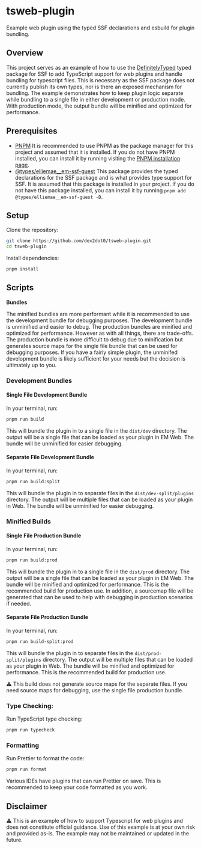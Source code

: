 # tsweb-plugin

Example web plugin using the typed SSF declarations and esbuild for plugin bundling.

## Overview

This project serves as an example of how to use the [DefinitelyTyped](https://github.com/DefinitelyTyped/DefinitelyTyped/tree/master/types/elliemae__em-ssf-guest) typed package for SSF to add TypeScript support for web plugins and handle bundling for typescript files. This is necessary as the SSF package does not currently publish its own types, nor is there an exposed mechanism for bundling. The example demonstrates how to keep plugin logic separate while bundling to a single file in either development or production mode. With production mode, the output bundle will be minified and optimized for performance.

## Prerequisites

- [PNPM](https://pnpm.io/) It is recommended to use PNPM as the package manager for this project and assumed that it is installed. If you do not have PNPM installed, you can install it by running visiting the [PNPM installation page](https://pnpm.io/installation).
- [@types/elliemae\_\_em-ssf-guest](https://www.npmjs.com/package/@types/elliemae__em-ssf-guest) This package provides the typed declarations for the SSF package and is what provides type support for SSF. It is assumed that this package is installed in your project. If you do not have this package installed, you can install it by running `pnpm add @types/elliemae__em-ssf-guest -D`.

## Setup

Clone the repository:

```bash
git clone https://github.com/dex2dot0/tsweb-plugin.git
cd tsweb-plugin
```

Install dependencies:

```bash
pnpm install
```

## Scripts

**Bundles**

The minified bundles are more performant while it is recommended to use the development bundle for debugging purposes. The development bundle is unminified and easier to debug. The production bundles are minified and optimized for performance. However as with all things, there are trade-offs. The production bundle is more difficult to debug due to minification but generates source maps for the single file bundle that can be used for debugging purposes. If you have a fairly simple plugin, the unminifed development bundle is likely sufficient for your needs but the decision is ultimately up to you.

### **Development Bundles**

#### Single File Development Bundle

In your terminal, run:

```bash
pnpm run build
```

This will bundle the plugin in to a single file in the `dist/dev` directory. The output will be a single file that can be loaded as your plugin in EM Web. The bundle will be unminified for easier debugging.

#### Separate File Development Bundle

In your terminal, run:

```bash
pnpm run build:split
```

This will bundle the plugin in to separate files in the `dist/dev-split/plugins` directory. The output will be multiple files that can be loaded as your plugin in Web. The bundle will be unminified for easier debugging.

### **Minified Builds**

#### Single File Production Bundle

In your terminal, run:

```bash
pnpm run build:prod
```

This will bundle the plugin in to a single file in the `dist/prod` directory. The output will be a single file that can be loaded as your plugin in EM Web. The bundle will be minified and optimized for performance. This is the recommended build for production use. In addition, a sourcemap file will be generated that can be used to help with debugging in production scenarios if needed.

#### Separate File Production Bundle

In your terminal, run:

```bash
pnpm run build-split:prod
```

This will bundle the plugin in to separate files in the `dist/prod-split/plugins` directory. The output will be multiple files that can be loaded as your plugin in Web. The bundle will be minified and optimized for performance. This is the recommended build for production use.

:warning: This build does not generate source maps for the separate files. If you need source maps for debugging, use the single file production bundle.

### **Type Checking**:

Run TypeScript type checking:

```bash
pnpm run typecheck
```

### Formatting

Run Prettier to format the code:

```bash
pnpm run format
```

Various IDEs have plugins that can run Prettier on save. This is recommended to keep your code formatted as you work.

## Disclaimer

:warning: This is an example of how to support Typescript for web plugins and does not constitute official guidance. Use of this example is at your own risk and provided as-is. The example may not be maintained or updated in the future.
